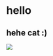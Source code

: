 # hello
## hehe cat :)
![](https://preview.redd.it/ecxghcgowps11.jpg?auto=webp&s=ed34a3fc9f83d6d2b3b533e4107b871e17c6b56b)